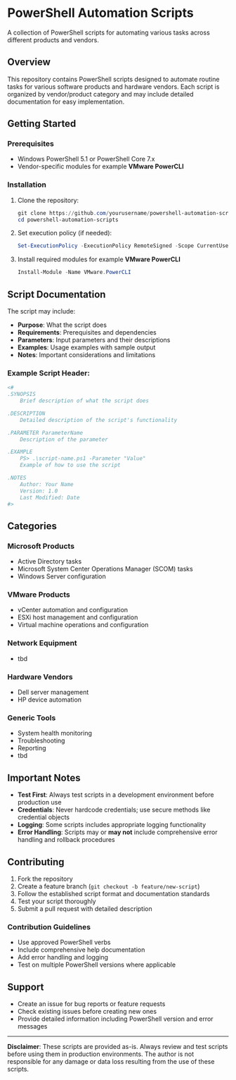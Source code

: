 # PowerShell Automation Scripts

A collection of PowerShell scripts for automating various tasks across different products and vendors.

## Overview

This repository contains PowerShell scripts designed to automate routine tasks for various software products and hardware vendors. Each script is organized by vendor/product category and may include detailed documentation for easy implementation.

## Getting Started

### Prerequisites

- Windows PowerShell 5.1 or PowerShell Core 7.x
- Vendor-specific modules for example **VMware PowerCLI**

### Installation

1. Clone the repository:
   ```powershell
   git clone https://github.com/yourusername/powershell-automation-scripts.git
   cd powershell-automation-scripts
   ```

2. Set execution policy (if needed):
   ```powershell
   Set-ExecutionPolicy -ExecutionPolicy RemoteSigned -Scope CurrentUser
   ```

3. Install required modules for example **VMware PowerCLI**
   ```powershell
   Install-Module -Name VMware.PowerCLI
   ```

## Script Documentation

The script may include:
- **Purpose**: What the script does
- **Requirements**: Prerequisites and dependencies
- **Parameters**: Input parameters and their descriptions
- **Examples**: Usage examples with sample output
- **Notes**: Important considerations and limitations

### Example Script Header:
```powershell
<#
.SYNOPSIS
    Brief description of what the script does

.DESCRIPTION
    Detailed description of the script's functionality

.PARAMETER ParameterName
    Description of the parameter

.EXAMPLE
    PS> .\script-name.ps1 -Parameter "Value"
    Example of how to use the script

.NOTES
    Author: Your Name
    Version: 1.0
    Last Modified: Date
#>
```

## Categories

### Microsoft Products
- Active Directory tasks
- Microsoft System Center Operations Manager (SCOM) tasks
- Windows Server configuration

### VMware Products
- vCenter automation and configuration
- ESXi host management and configuration
- Virtual machine operations and configuration

### Network Equipment
- tbd

### Hardware Vendors
- Dell server management
- HP device automation

### Generic Tools
- System health monitoring
- Troubleshooting
- Reporting
- tbd

## Important Notes

- **Test First**: Always test scripts in a development environment before production use
- **Credentials**: Never hardcode credentials; use secure methods like credential objects
- **Logging**: Some scripts includes appropriate logging functionality
- **Error Handling**: Scripts may or **may not** include comprehensive error handling and rollback procedures

## Contributing

1. Fork the repository
2. Create a feature branch (`git checkout -b feature/new-script`)
3. Follow the established script format and documentation standards
4. Test your script thoroughly
5. Submit a pull request with detailed description

### Contribution Guidelines
- Use approved PowerShell verbs
- Include comprehensive help documentation
- Add error handling and logging
- Test on multiple PowerShell versions where applicable

## Support

- Create an issue for bug reports or feature requests
- Check existing issues before creating new ones
- Provide detailed information including PowerShell version and error messages

---

**Disclaimer**: These scripts are provided as-is. Always review and test scripts before using them in production environments. The author is not responsible for any damage or data loss resulting from the use of these scripts.
